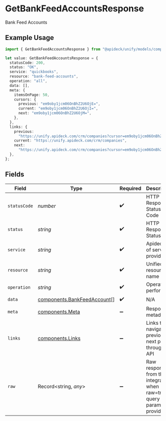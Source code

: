 # GetBankFeedAccountsResponse

Bank Feed Accounts

## Example Usage

```typescript
import { GetBankFeedAccountsResponse } from "@apideck/unify/models/components";

let value: GetBankFeedAccountsResponse = {
  statusCode: 200,
  status: "OK",
  service: "quickbooks",
  resource: "bank-feed-accounts",
  operation: "all",
  data: [],
  meta: {
    itemsOnPage: 50,
    cursors: {
      previous: "em9oby1jcm06OnBhZ2U6OjE=",
      current: "em9oby1jcm06OnBhZ2U6OjI=",
      next: "em9oby1jcm06OnBhZ2U6OjM=",
    },
  },
  links: {
    previous:
      "https://unify.apideck.com/crm/companies?cursor=em9oby1jcm06OnBhZ2U6OjE%3D",
    current: "https://unify.apideck.com/crm/companies",
    next:
      "https://unify.apideck.com/crm/companies?cursor=em9oby1jcm06OnBhZ2U6OjM",
  },
};
```

## Fields

| Field                                                                      | Type                                                                       | Required                                                                   | Description                                                                | Example                                                                    |
| -------------------------------------------------------------------------- | -------------------------------------------------------------------------- | -------------------------------------------------------------------------- | -------------------------------------------------------------------------- | -------------------------------------------------------------------------- |
| `statusCode`                                                               | *number*                                                                   | :heavy_check_mark:                                                         | HTTP Response Status Code                                                  | 200                                                                        |
| `status`                                                                   | *string*                                                                   | :heavy_check_mark:                                                         | HTTP Response Status                                                       | OK                                                                         |
| `service`                                                                  | *string*                                                                   | :heavy_check_mark:                                                         | Apideck ID of service provider                                             | quickbooks                                                                 |
| `resource`                                                                 | *string*                                                                   | :heavy_check_mark:                                                         | Unified API resource name                                                  | bank-feed-accounts                                                         |
| `operation`                                                                | *string*                                                                   | :heavy_check_mark:                                                         | Operation performed                                                        | all                                                                        |
| `data`                                                                     | [components.BankFeedAccount](../../models/components/bankfeedaccount.md)[] | :heavy_check_mark:                                                         | N/A                                                                        |                                                                            |
| `meta`                                                                     | [components.Meta](../../models/components/meta.md)                         | :heavy_minus_sign:                                                         | Response metadata                                                          |                                                                            |
| `links`                                                                    | [components.Links](../../models/components/links.md)                       | :heavy_minus_sign:                                                         | Links to navigate to previous or next pages through the API                |                                                                            |
| `raw`                                                                      | Record<string, *any*>                                                      | :heavy_minus_sign:                                                         | Raw response from the integration when raw=true query param is provided    |                                                                            |